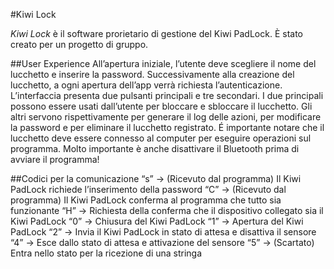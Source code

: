 #Kiwi Lock

*Kiwi Lock* è il software prorietario di gestione del Kiwi PadLock. È stato creato per un progetto di gruppo.

##User Experience
All’apertura iniziale, l’utente deve scegliere il nome del lucchetto e inserire la password.
Successivamente alla creazione del lucchetto, a ogni apertura dell’app verrà richiesta l’autenticazione.
L’interfaccia presenta due pulsanti principali e tre secondari. I due principali possono essere usati dall’utente per bloccare e sbloccare il lucchetto.
Gli altri servono rispettivamente per generare il log delle azioni, per modificare la password e per eliminare il lucchetto registrato.
É importante notare che il lucchetto deve essere connesso al computer per eseguire operazioni sul programma. Molto importante è anche disattivare il Bluetooth prima di avviare il programma!

##Codici per la comunicazione
“s” -> (Ricevuto dal programma) Il Kiwi PadLock richiede l’inserimento della password
“C” -> (Ricevuto dal programma) Il Kiwi PadLock conferma al programma che tutto sia funzionante
“H” -> Richiesta della conferma che il dispositivo collegato sia il Kiwi PadLock
“0” -> Chiusura del Kiwi PadLock
“1” -> Apertura del Kiwi PadLock
“2” -> Invia il Kiwi PadLock in stato di attesa e disattiva il sensore
“4” -> Esce dallo stato di attesa e attivazione del sensore
“5” -> (Scartato) Entra nello stato per la ricezione di una stringa
